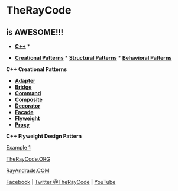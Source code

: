 # TheRayCode
## is AWESOME!!!

* **[C++](../README.md)** * 

* **[Creational Patterns](../../Creational/README.md)** * **[Structural Patterns](./README.md)** * **[Behavioral Patterns](../../Behavioral/README.md)**


**C++ Creational Patterns**

 * **[Adapter](../Adapter/README.md)**
 * **[Bridge](../Bridge/README.md)**
 * **[Command](../Command/README.md)**
 * **[Composite](./README.md)**
 * **[Decorator](../Decorator/README.md)**
 * **[Facade](../Facade/README.md)**
 * **[Flyweight](../Flyweight/README.md)**
 * **[Proxy](../Proxy/README.md)**

**C++ Flyweight Design Pattern**

[Example 1](./FT1/README.md)  

[TheRayCode.ORG](https://www.TheRayCode.org)

[RayAndrade.COM](https://www.RayAndrade.com)


[Facebook](https://www.facebook.com/TheRayCode/) | [Twitter @TheRayCode](https://www.twitter.com/TheRayCode/) | [YouTube](https://www.youtube.com/AndradeRay/)
